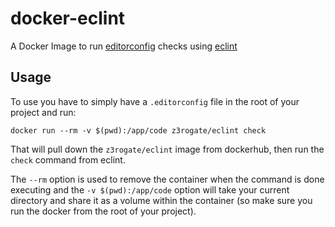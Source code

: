 # docker-eclint
A Docker Image to run [editorconfig](http://editorconfig.org/) checks using [eclint](https://github.com/steinbrueckri/eclint)

## Usage
To use you have to simply have a `.editorconfig` file in the root of your project and run:

```
docker run --rm -v $(pwd):/app/code z3rogate/eclint check
```

That will pull down the `z3rogate/eclint` image from dockerhub, then run the `check` command from eclint.

The `--rm` option is used to remove the container when the command is done executing and the `-v $(pwd):/app/code` option will take your current directory and share it as a volume within the container (so make sure you run the docker from the root of your project).
